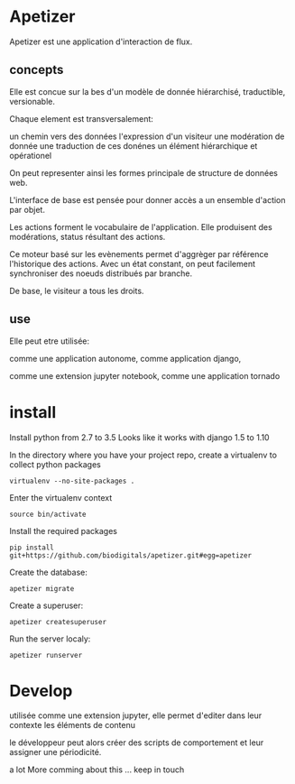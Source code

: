 # Apetizer

Apetizer est une application d'interaction de flux.

## concepts

Elle est concue sur la bes d'un modèle de donnée hiérarchisé, traductible, versionable.

Chaque element est transversalement:

un chemin vers des données
l'expression d'un visiteur
une modération de donnée
une traduction de ces donénes
un élément hiérarchique et opérationel

On peut representer ainsi les formes principale de structure de données web.

L'interface de base est pensée pour donner accès a un ensemble d'action par objet.

Les actions forment le vocabulaire de l'application.
Elle produisent des modérations, status résultant des actions.

Ce moteur basé sur les evènements permet d'aggrèger par référence l'historique des actions.
Avec un état constant, on peut facilement synchroniser des noeuds distribués par branche.

De base, le visiteur a tous les droits.



## use

Elle peut etre utilisée:

comme une application autonome, 
comme application django,

comme une extension jupyter notebook, 
comme une application tornado


# install

Install python from 2.7 to 3.5
Looks like it works with django 1.5 to 1.10

In the directory where you have your project repo,
create a virtualenv to collect python packages


    virtualenv --no-site-packages .


Enter the virtualenv context


    source bin/activate


Install the required packages


    pip install git+https://github.com/biodigitals/apetizer.git#egg=apetizer


Create the database:


    apetizer migrate


Create a superuser:


    apetizer createsuperuser


Run the server localy:

    apetizer runserver



# Develop

utilisée comme une extension jupyter,
elle permet d'editer dans leur contexte les éléments de contenu

le développeur peut alors créer des scripts de comportement et leur assigner une périodicité.

a lot More comming about this ... keep in touch


